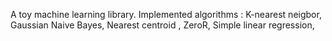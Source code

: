 A toy machine learning library. Implemented algorithms : 
K-nearest neigbor,
Gaussian Naive Bayes,
Nearest centroid ,
ZeroR,
Simple linear regression,
